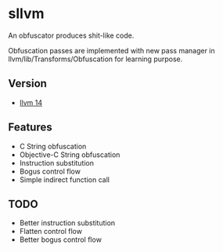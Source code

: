 # sllvm
An obfuscator produces shit-like code.

Obfuscation passes are implemented with new pass manager in llvm/lib/Transforms/Obfuscation for learning purpose.

## Version
- [llvm 14](https://github.com/KpwnZ/sllvm/tree/release/14.x)
## Features

- C String obfuscation
- Objective-C String obfuscation
- Instruction substitution
- Bogus control flow
- Simple indirect function call

## TODO
- Better instruction substitution
- Flatten control flow
- Better bogus control flow

